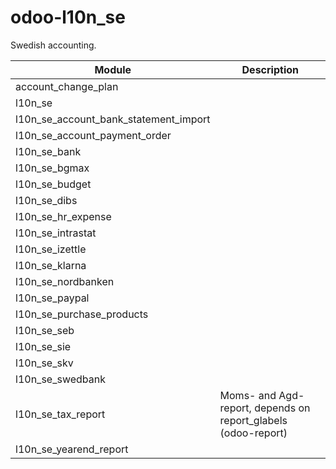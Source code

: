 # odoo-l10n_se
Swedish accounting.

Module | Description
--- | --- 
account_change_plan 	|
	l10n_se 	|
	l10n_se_account_bank_statement_import 	|
	l10n_se_account_payment_order 	|
	l10n_se_bank |
	l10n_se_bgmax |	
	l10n_se_budget |	
	l10n_se_dibs |	
	l10n_se_hr_expense | 	
	l10n_se_intrastat |	
	l10n_se_izettle |	
	l10n_se_klarna 	|
	l10n_se_nordbanken | 	
	l10n_se_paypal 	|
	l10n_se_purchase_products |	
	l10n_se_seb 	|
	l10n_se_sie 	|
	l10n_se_skv 	|
	l10n_se_swedbank |
	l10n_se_tax_report | Moms- and Agd-report, depends on report_glabels (odoo-report)
	l10n_se_yearend_report |
